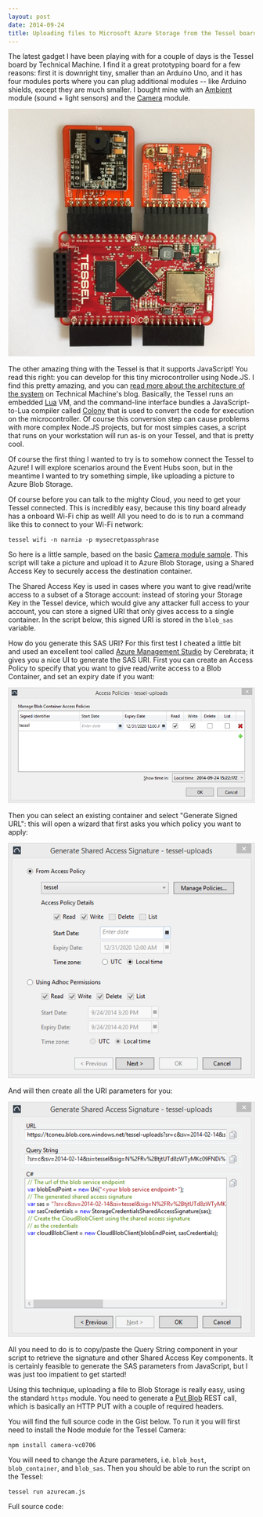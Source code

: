 ```yaml
---
layout: post
date: 2014-09-24
title: Uploading files to Microsoft Azure Storage from the Tessel board using Node.JS
---
```


The latest gadget I have been playing with for a couple of days is the Tessel board by Technical Machine. I find it a great prototyping board for a few reasons: first it is downright tiny, smaller than an Arduino Uno, and it has four modules ports where you can plug additional modules -- like Arduino shields, except they are much smaller. I bought mine with an [Ambient](http://start.tessel.io/modules/ambient) module (sound + light sensors) and the [Camera](http://start.tessel.io/modules/camera) module.

![My brand new Tessel](/images/tessel/tessel_camera_ambient.jpg)

The other amazing thing with the Tessel is that it supports JavaScript! You read this right: you can develop for this tiny microcontroller using Node.JS. I find this pretty amazing, and you can [read more about the architecture of the system](http://blog.technical.io/post/98257815497/how-tessel-works-the-basics) on Technical Machine's blog. Basically, the Tessel runs an embedded [Lua](http://www.lua.org/about.html) VM, and the command-line interface bundles a JavaScript-to-Lua compiler called [Colony](https://github.com/tessel/colony-compiler) that is used to convert the code for execution on the microcontroller. Of course this conversion step can cause problems with more complex Node.JS projects, but for most simples cases, a script that runs on your workstation will run as-is on your Tessel, and that is pretty cool.

Of course the first thing I wanted to try is to somehow connect the Tessel to Azure! I will explore scenarios around the Event Hubs soon, but in the meantime I wanted to try something simple, like uploading a picture to Azure Blob Storage.

Of course before you can talk to the mighty Cloud, you need to get your Tessel connected. This is incredibly easy, because this tiny board already has a onboard Wi-Fi chip as well! All you need to do is to run a command like this to connect to your Wi-Fi network:

~~~
tessel wifi -n narnia -p mysecretpassphrase
~~~

So here is a little sample, based on the basic [Camera module sample](http://start.tessel.io/modules/camera). This script will take a picture and upload it to Azure Blob Storage, using a Shared Access Key to securely access the destination container.

The Shared Access Key is used in cases where you want to give read/write access to a subset of a Storage account: instead of storing your Storage Key in the Tessel device, which would give any attacker full access to your account, you can store a signed URI that only gives access to a single container. In the script below, this signed URI is stored in the `blob_sas` variable.

How do you generate this SAS URI? For this first test I cheated a little bit and used an excellent tool called [Azure Management Studio](http://www.cerebrata.com/products/azure-management-studio/introduction) by Cerebrata; it gives you a nice UI to generate the SAS URI. First you can create an Access Policy to specify that you want to give read/write access to a Blob Container, and set an expiry date if you want:

![Create Access Policy](/images/tessel/image3.png)

Then you can select an existing container and select "Generate Signed URL": this will open a wizard that first asks you which policy you want to apply:

![Create signed URL](/images/tessel/image1.png)

And will then create all the URI parameters for you:

![Create signed URL](/images/tessel/image2.png)

All you need to do is to copy/paste the Query String component in your script to retrieve the signature and other Shared Access Key components. It is certainly feasible to generate the SAS parameters from JavaScript, but I was just too impatient to get started!

Using this technique, uploading a file to Blob Storage is really easy, using the standard `https` module. You need to generate a [Put Blob](http://msdn.microsoft.com/en-us/library/azure/dd179451.aspx) REST call, which is basically an HTTP PUT with a couple of required headers.

You will find the full source code in the Gist below. To run it you will first need to install the Node module for the Tessel Camera:

~~~
npm install camera-vc0706
~~~

You will need to change the Azure parameters, i.e. `blob_host`, `blob_container`, and `blob_sas`. Then you should be able to run the script on the Tessel:

~~~
tessel run azurecam.js
~~~

Full source code:

<script src="https://gist.github.com/tomconte/20b4a2af3a64052165a9.js"></script>
